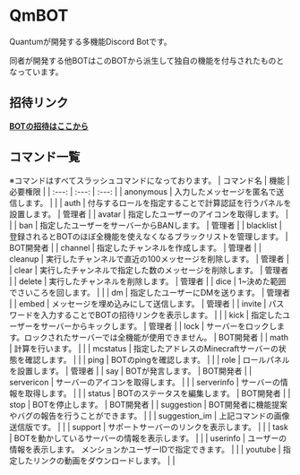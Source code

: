 # QmBOT
Quantumが開発する多機能Discord Botです。

同者が開発する他BOTはこのBOTから派生して独自の機能を付与されたものとなっています。

## 招待リンク
**[BOTの招待はここから](https://discord.com/oauth2/authorize?client_id=1057679845087252521&permissions=8&integration_type=0&scope=bot+applications.commands)**

## コマンド一覧
※コマンドはすべてスラッシュコマンドになっております。
| コマンド名 | 機能 | 必要権限 |
| :---: | :---: | :---: |
| anonymous | 入力したメッセージを匿名で送信します。 | |
| auth | 付与するロールを指定することで計算認証を行うパネルを設置します。 | 管理者 |
| avatar | 指定したユーザーのアイコンを取得します。 | |
| ban | 指定したユーザーをサーバーからBANします。 | 管理者 |
| blacklist | 登録されるとBOTのほぼ全機能を使えなくなるブラックリストを管理します。 | BOT開発者 |
| channel | 指定したチャンネルを作成します。 | 管理者 |
| cleanup | 実行したチャンネルで直近の100メッセージを削除します。 | 管理者 |
| clear | 実行したチャンネルで指定した数のメッセージを削除します。 | 管理者 |
| delete | 実行したチャンネルを削除します。 | 管理者 |
| dice | 1~決めた範囲でさいころを回します。 | |
| dm | 指定したユーザーにDMを送ります。 | 管理者 |
| embed | メッセージを埋め込みにして送信します。 | 管理者 |
| invite | パスワードを入力することでBOTの招待リンクを表示します。 | |
| kick | 指定したユーザーをサーバーからキックします。 | 管理者 |
| lock | サーバーをロックします。ロックされたサーバーでは全機能が使用できません。 | BOT開発者 |
| math | 計算を行います。 | |
| mcstatus | 指定したアドレスのMinecraftサーバーの状態を確認します。 | |
| ping | BOTのpingを確認します。 | |
| role | ロールパネルを設置します。 | 管理者 |
| say | BOTが発言します。 | BOT開発者 |
| servericon | サーバーのアイコンを取得します。 | |
| serverinfo | サーバーの情報を取得します。 | |
| status | BOTのステータスを編集します。 | BOT開発者 |
| stop | BOTを停止します。 | BOT開発者 |
| suggestion | BOT開発者に機能提案やバグの報告を行うことができます。 | |
| suggestion_im | 上記コマンドの画像送信版です。 | |
| support | サポートサーバーのリンクを表示します。 | |
| task | BOTを動かしているサーバーの情報を表示します。 | |
| userinfo | ユーザーの情報を表示します。 メンションかユーザーIDで指定できます。 | |
| youtube | 指定したリンクの動画をダウンロードします。 | |
